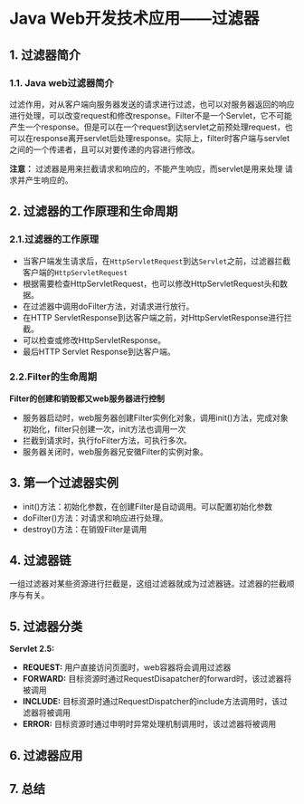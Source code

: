 # **Java Web开发技术应用——过滤器**
## **1. 过滤器简介**

### **1.1. Java web过滤器简介**
过滤作用，对从客户端向服务器发送的请求进行过滤，也可以对服务器返回的响应进行处理，可以改变request和修改response。Filter不是一个Servlet，它不可能产生一个response。但是可以在一个request到达servlet之前预处理request，也可以在response离开servlet后处理response。实际上，filter时客户端与servlet之间的一个传递者，且可以对要传递的内容进行修改。

**注意：** 过滤器是用来拦截请求和响应的，不能产生响应，而servlet是用来处理 请求并产生响应的。

## **2. 过滤器的工作原理和生命周期**
### **2.1.过滤器的工作原理**
* 当客户端发生请求后，在`HttpServletRequest`到达`Servlet`之前，过滤器拦截客户端的`HttpServletRequest`
* 根据需要检查HttpServletRequest，也可以修改HttpServletRequest头和数据。
* 在过滤器中调用doFilter方法，对请求进行放行。
* 在HTTP ServletResponse到达客户端之前，对HttpServletResponse进行拦截。
* 可以检查或修改HttpServletResponse。
* 最后HTTP Servlet Response到达客户端。

### 2.2.Filter的生命周期
**Filter的创建和销毁都又web服务器进行控制**

* 服务器启动时，web服务器创建Filter实例化对象，调用init()方法，完成对象初始化，filter只创建一次，init方法也调用一次
* 拦截到请求时，执行foFilter方法，可执行多次。
* 服务器关闭时，web服务器兄安徽Filter的实例对象。


## 3. 第一个过滤器实例
* init()方法：初始化参数，在创建Filter是自动调用。可以配置初始化参数
* doFilter()方法：对请求和响应进行处理。
* destroy()方法：在销毁Filter是调用


## 4. 过滤器链
一组过滤器对某些资源进行拦截是，这组过滤器就成为过滤器链。过滤器的拦截顺序与<filter-mapping>有关。


## 5. 过滤器分类
**Servlet 2.5:**
* **REQUEST:** 用户直接访问页面时，web容器将会调用过滤器
* **FORWARD:** 目标资源时通过RequestDisapatcher的forward时，该过滤器将被调用
* **INCLUDE:** 目标资源时通过RequestDispatcher的include方法调用时，该过滤器将被调用
* **ERROR:** 目标资源时通过申明时异常处理机制调用时，该过滤器将被调用

## 6. 过滤器应用

## 7. 总结